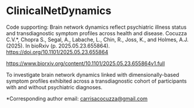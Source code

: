 # ClinicalNetDynamics

Code supporting: Brain network dynamics reflect psychiatric illness status and transdiagnostic symptom profiles across health and disease. Cocuzza C.V.*, Chopra S., Segal, A., Labache, L., Chin, R., Joss, K., and Holmes, A.J. (2025). 
In bioRxiv (p. 2025.05.23.655864). https://doi.org/10.1101/2025.05.23.655864

https://www.biorxiv.org/content/10.1101/2025.05.23.655864v1.full


To investigate brain network dynamics linked with dimensionally-based symptom profiles exhibited across a transdiagnostic cohort of participants with and without psychiatric diagnoses. 

*Corresponding author email: carrisacocuzza@gmail.com
